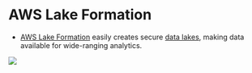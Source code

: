 # AWS Lake Formation
- [AWS Lake Formation](https://aws.amazon.com/lake-formation/) easily creates secure [data lakes](../../../../6_BigDataServices/DataStorage/DataLake.md), making data available for wide-ranging analytics.

![](https://d1.awsstatic.com/diagrams/Lake-formation-HIW.9ea3fab3b2ac697a42ae7a805b986278ffd4f41e.png)